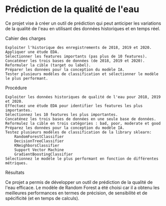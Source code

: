 # Prédiction de la qualité de l'eau

Ce projet vise à créer un outil de prédiction qui peut anticiper les variations de la qualité de l'eau en utilisant des données historiques et en temps réel.

Cahier des charges

    Exploiter l'historique des enregistrements de 2018, 2019 et 2020.
    Appliquer une étude EDA.
    Sélectionner les features importants (pas plus de 10 features).
    Concaténer les trois bases de données (de 2018, 2019 et 2020).
    Reformuler la cible (target ou label).
    Préparer les données pour la conception du modèle IA.
    Tester plusieurs modèles de classification et sélectionner le modèle le plus performant.

Procédure

    Exploiter les données historiques de qualité de l'eau pour 2018, 2019 et 2020.
    Effectuez une étude EDA pour identifier les features les plus importantes.
    Sélectionnez les 10 features les plus importantes.
    Concaténez les trois bases de données en une seule base de données.
    Reformulez la cible en trois catégories : bad, poor, moderate et good
    Préparez les données pour la conception du modèle IA.
    Testez plusieurs modèles de classification de la library sklearn:
        RandomForestClassifier
        DecisionTreeClassifier
        KNeighborsClassifier
        Support Vector Machine
        GradientBoostingClassifier
    Sélectionnez le modèle le plus performant en fonction de différentes métriques.

Résultats

Ce projet a permis de développer un outil de prédiction de la qualité de l'eau efficace. Le modèle de Random Forest a été choisi car il a obtenu les meilleures performances en termes de précision, de sensibilité et de spécificité (et en temps de calculs).
